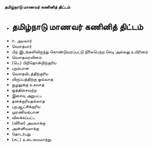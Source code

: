 **தமிழ்நாடு மாணவர் கணினித் திட்டம்**
- # தமிழ்நாடு மாணவர் கணினித் திட்டம்
- n. அயலார்
- வௌதயார்
- பிற இடங்களிலிருந்து கொண்டுவரப்பட்டு நிலைபெற்ற செடி அல்லது உயிரினம்
- வௌதவரவினம்
- (பெ.) பிறிதொன்றிற்குரிய
- புறம்பான
- வௌதயிடத்திற்குரிய
- விருப்பத்திற்கு ஒவ்வாத
- சூழலுக்கு உகவாத
- ஒத்திசைவற்ற
- இசைவு அறுபட்ட
- தனக்குரியதல்லாத
- புறஆட்சிக்குரிய
- முரணியல்பான
- விலக்கப்பட்ட
- (வினை) அயலாக்கு
- அன்னியமாக்கு
- தொடர்பறு
- (சட்.) உடைமைமாற்று.

